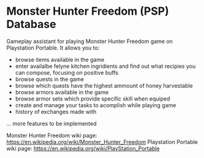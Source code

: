 # Monster Hunter Freedom (PSP) Database 
Gameplay assistant for playing Monster Hunter Freedom game on Playstation Portable.
It allows you to:
 - browse items available in the game
 - enter availalbe felyne kitchen ingridients and find out what recipies you can compose, focusing on positive buffs
 - browse quests in the game
 - browse which quests have the highest ammount of honey harvestable
 - browse armors available in the game
 - browse armor sets which provide specific skill when equiped
 - create and manage your tasks to acomplish while playing game
 - history of exchanges made with 
 
 ... more features to be implemented

Monster Hunter Freedom wiki page: https://en.wikipedia.org/wiki/Monster_Hunter_Freedom
Playstation Portable wiki page: https://en.wikipedia.org/wiki/PlayStation_Portable
